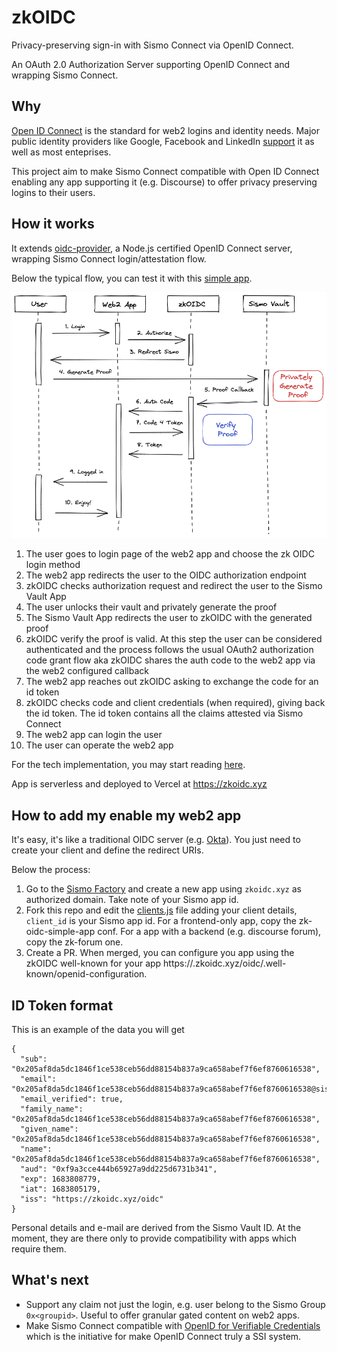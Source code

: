 # zkOIDC
Privacy-preserving sign-in with Sismo Connect via OpenID Connect. 

An OAuth 2.0 Authorization Server supporting OpenID Connect and wrapping Sismo Connect.

## Why

[Open ID Connect](https://openid.net/) is the standard for web2 logins and identity needs. Major public identity providers like Google, Facebook and LinkedIn [support](https://openid.net/certification/) it as well as most enteprises.

This project aim to make Sismo Connect compatible with Open ID Connect enabling any app supporting it (e.g. Discourse) to offer privacy preserving logins to their users.

## How it works

It extends [oidc-provider](https://github.com/panva/node-oidc-provider), a Node.js certified OpenID Connect server, wrapping Sismo Connect login/attestation flow.

Below the typical flow, you can test it with this [simple app](https://zk-oidc-simple-app.vercel.app/).

![Diagram](./diagram.png)

1. The user goes to login page of the web2 app and choose the zk OIDC login method
1. The web2 app redirects the user to the OIDC authorization endpoint
1. zkOIDC checks authorization request and redirect the user to the Sismo Vault App
1. The user unlocks their vault and privately generate the proof
1. The Sismo Vault App redirects the user to zkOIDC with the generated proof
1. zkOIDC verify the proof is valid. At this step the user can be considered authenticated and the process follows the usual OAuth2 authorization code grant flow aka zkOIDC shares the auth code to the web2 app via the web2 configured callback
1. The web2 app reaches out zkOIDC asking to exchange the code for an id token
1. zkOIDC checks code and client credentials (when required), giving back the id token. The id token contains all the claims attested via Sismo Connect
1. The web2 app can login the user
1. The user can operate the web2 app

For the tech implementation, you may start reading [here](./api/index.js).

App is serverless and deployed to Vercel at https://zkoidc.xyz

## How to add my enable my web2 app

It's easy, it's like a traditional OIDC server (e.g. [Okta](https://www.okta.com/)). You just need to create your client and define the redirect URIs.

Below the process:
1. Go to the [Sismo Factory](https://factory.sismo.io/apps-explorer) and create a new app using `zkoidc.xyz` as authorized domain. Take note of your Sismo app id.
1. Fork this repo and edit the [clients.js](./config/clients.js) file adding your client details, `client_id` is your Sismo app id. For a frontend-only app, copy the zk-oidc-simple-app conf. For a app with a backend (e.g. discourse forum), copy the zk-forum one.
1. Create a PR. When merged, you can configure you app using the zkOIDC well-known for your app https://<appid>.zkoidc.xyz/oidc/.well-known/openid-configuration.

## ID Token format

This is an example of the data you will get

```
{
  "sub": "0x205af8da5dc1846f1ce538ceb56dd88154b837a9ca658abef7f6ef8760616538",
  "email": "0x205af8da5dc1846f1ce538ceb56dd88154b837a9ca658abef7f6ef8760616538@sismo.local",
  "email_verified": true,
  "family_name": "0x205af8da5dc1846f1ce538ceb56dd88154b837a9ca658abef7f6ef8760616538",
  "given_name": "0x205af8da5dc1846f1ce538ceb56dd88154b837a9ca658abef7f6ef8760616538",
  "name": "0x205af8da5dc1846f1ce538ceb56dd88154b837a9ca658abef7f6ef8760616538",
  "aud": "0xf9a3cce444b65927a9dd225d6731b341",
  "exp": 1683808779,
  "iat": 1683805179,
  "iss": "https://zkoidc.xyz/oidc"
}

```

Personal details and e-mail are derived from the Sismo Vault ID. At the moment, they are there only to provide compatibility with apps which require them.

## What's next

- Support any claim not just the login, e.g. user belong to the Sismo Group `0x<groupid>`. Useful to offer granular gated content on web2 apps.
- Make Sismo Connect compatible with [OpenID for Verifiable Credentials](https://openid.net/openid4vc/) which is the initiative for make OpenID Connect truly a SSI system.

